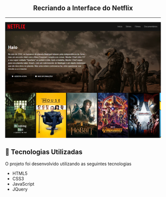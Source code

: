 <h2 align="center">Recriando a Interface do Netflix</h2>

---

<p align="center">
    <img src="./img/view.png" width="600">
</p>

## 🚀 Tecnologias Utilizadas

O projeto foi desenvolvido utilizando as seguintes tecnologias

- HTML5
- CSS3
- JavaScript
- JQuery
